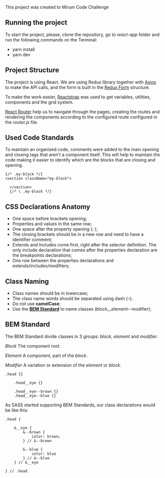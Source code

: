 
This project was created to Mirum Code Challenge

## Running the project

To start the project, please, clone the repository, go to *react-app* folder and run the following commands on the Terminal:
* yarn install
* yarn dev

## Project Structure
The project is using React. We are using Redux library together with [Axios](https://github.com/axios/axios) to make the API calls, and the form is built in the [Redux Form](https://redux-form.com/7.4.2/) structure.

To make the work easier, [Reactstrap](https://reactstrap.github.io/) was used to get variables, utilities, components and the grid system.

[React Router](https://reacttraining.com/react-router/) help us to navigate through the pages, creating the routes and rendering the components according to the configured route configured in the *router.js* file.


## Used Code Standards
To maintain an organized code, comments were added to the main opening and closing tags that aren't a component itself. This will help to maintain the code making it easier to identify which are the blocks that are closing and opening.

    {/* .my-block */}
    <section className="my-block">
    
	  </section>
	  {/* \ .my-block */}

## CSS Declarations Anatomy

 - One space before brackets opening;
 - Properties and values in the same row;
 - One space after the property opening (: );
 - The closing brackets should be in a new row and need to have a
   identifier comment;
 - Extends and Includes come first, right after the selector definition.
   The only include declaration that comes after the properties
   declaration are the breakpoints declarations;
 - One row between the properties declarations and
   extends/includes/modifiers;

## Class Naming

 - Class names should be in lowercase;
 - The class name words should be separated using dash (-);
 - Do not use **camelCase**;
 - Use the [**BEM Standard**](https://en.bem.info/methodology/naming-convention/) to name classes (block__element--modifier);

## BEM Standard
The BEM Standard divide classes in 3 groups: *block*, *element* and *modifier*.

*Block*
The component root.

*Element*
A component, part of the *block*.

*Modifier*
A variation or extension of the *element* or *block*.

    .head {}
    
	    .head__eye {}
    
	    .head__eye--brown {}
	    .head__eye--blue {}

As SASS started supporting BEM Standards, our class declarations would be like this:

    .head {
	    
	    &__eye {
		    &--brown {
			    color: brown;
		    } // &--brown
		    
		    &--blue {
			    color: blue
		    } // &--blue
	    } // &__eye
	    
    } // .head

